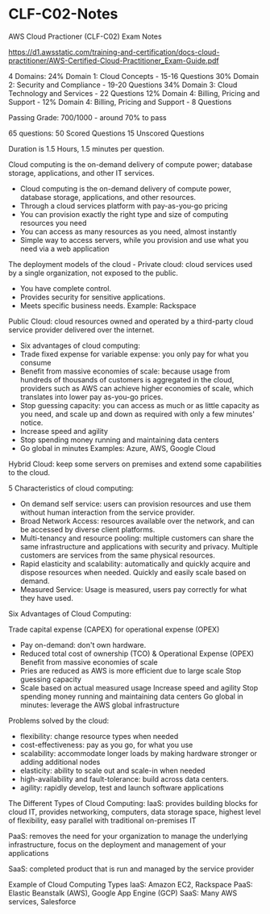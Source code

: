 # CLF-C02-Notes
AWS Cloud Practioner (CLF-C02) Exam Notes

https://d1.awsstatic.com/training-and-certification/docs-cloud-practitioner/AWS-Certified-Cloud-Practitioner_Exam-Guide.pdf

4 Domains:
24% Domain 1: Cloud Concepts - 15-16 Questions
30% Domain 2: Security and Compliance - 19-20 Questions
34% Domain 3: Cloud Technology and Services - 22 Questions
12% Domain 4: Billing, Pricing and Support - 12% Domain 4: Billing, Pricing and Support - 8 Questions

Passing Grade: 700/1000 - around 70% to pass

65 questions:
50 Scored Questions
15 Unscored Questions

Duration is 1.5 Hours, 1.5 minutes per question.

Cloud computing is the on-demand delivery of compute power; database storage, applications, and other IT services. 

- Cloud computing is the on-demand delivery of compute power, database storage, applications, and other resources.
- Through a cloud services platform with pay-as-you-go pricing
- You can provision exactly the right type and size of computing resources you need
- You can access as many resources as you need, almost instantly
- Simple way to access servers, while you provision and use what you need via a web application

The deployment models of the cloud - 
Private cloud: cloud services used by a single organization, not exposed to the public.
- You have complete control.
- Provides security for sensitive applications.
- Meets specific business needs.
Example: Rackspace

Public Cloud: cloud resources owned and operated by a third-party cloud service provider delivered over the internet.
- Six advantages of cloud computing:
- Trade fixed expense for variable expense: you only pay for what you consume
- Benefit from massive economies of scale: because usage from hundreds of thousands of customers is aggregated in the cloud, providers such as AWS can achieve higher economies of scale, which translates into lower pay as-you-go prices.
- Stop guessing capacity: you can access as much or as little capacity as you need, and scale up and down as required with only a few minutes' notice.
- Increase speed and agility
- Stop spending money running and maintaining data centers
- Go global in minutes
Examples: Azure, AWS, Google Cloud

Hybrid Cloud: keep some servers on premises and extend some capabilities to the cloud.

5 Characteristics of cloud computing:
- On demand self service: users can provision resources and use them without human interaction from the service provider.
- Broad Network Access: resources available over the network, and can be accessed by diverse client platforms.
- Multi-tenancy and resource pooling: multiple customers can share the same infrastructure and applications with security and privacy. Multiple customers are services from the same physical resources.
- Rapid elasticity and scalability: automatically and quickly acquire and dispose resources when needed. Quickly and easily scale based on demand.
- Measured Service: Usage is measured, users pay correctly for what they have used. 

Six Advantages of Cloud Computing:

Trade capital expense (CAPEX) for operational expense (OPEX)
- Pay on-demand: don't own hardware.
- Reduced total cost of ownership (TCO) & Operational Expense (OPEX)
Benefit from massive economies of scale
- Pries are reduced as AWS is more efficient due to large scale
Stop guessing capacity
- Scale based on actual measured usage
Increase speed and agility
Stop spending money running and maintaining data centers
Go global in minutes: leverage the AWS global infrastructure

Problems solved by the cloud:
- flexibility: change resource types when needed
- cost-effectiveness: pay as you go, for what you use
- scalability: accommodate longer loads by making hardware stronger or adding additional nodes
- elasticity: ability to scale out and scale-in when needed
- high-availability and fault-tolerance: build across data centers. 
- agility: rapidly develop, test and launch software applications

The Different Types of Cloud Computing:
IaaS: provides building blocks for cloud IT, provides networking, computers, data storage space, highest level of flexibility, easy parallel with traditional on-premises IT

PaaS: removes the need for your organization to manage the underlying infrastructure, focus on the deployment and management of your applications

SaaS: completed product that is run and managed by the service provider

Example of Cloud Computing Types
IaaS: Amazon EC2, Rackspace
PaaS: Elastic Beanstalk (AWS), Google App Engine (GCP)
SaaS: Many AWS services, Salesforce
